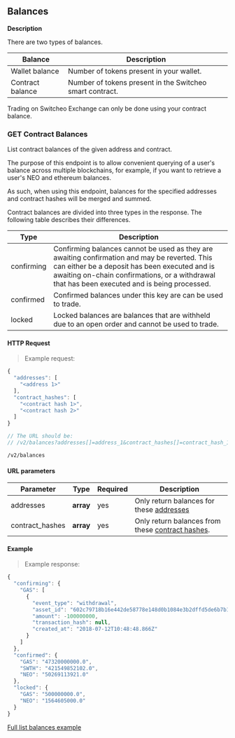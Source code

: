## Balances

**Description**

There are two types of balances.

Balance          | Description
---------------- | ----------
Wallet balance   | Number of tokens present in your wallet.
Contract balance | Number of tokens present in the Switcheo smart contract.

Trading on Switcheo Exchange can only be done using your contract balance.

### GET Contract Balances

List contract balances of the given address and contract.

The purpose of this endpoint is to allow convenient querying of a user's balance across
multiple blockchains, for example, if you want to retrieve a user's NEO and ethereum balances.

As such, when using this endpoint, balances for the specified addresses and contract hashes
will be merged and summed.

Contract balances are divided into three types in the response. The following table describes
their differences.

Type       | Description
---------- | ----------
confirming | Confirming balances cannot be used as they are awaiting confirmation and may be reverted. This can either be a deposit has been executed and is awaiting on-chain confirmations, or a withdrawal that has been executed and is being processed.
confirmed  | Confirmed balances under this key are can be used to trade.
locked     | Locked balances are balances that are withheld due to an open order and cannot be used to trade.

#### HTTP Request

> Example request:

```js
{
  "addresses": [
    "<address 1>"
  ],
  "contract_hashes": [
    "<contract hash 1>",
    "<contract hash 2>"
  ]
}

// The URL should be:
// /v2/balances?addresses[]=address_1&contract_hashes[]=contract_hash_1&contract_hashes[]=contract_hash_2
```

`/v2/balances`

#### URL parameters

 Parameter      | Type       | Required | Description
--------------- | ---------- | -------- | -----------
addresses       | **array** | yes       | Only return balances for these [addresses](#addresses)
contract_hashes | **array**  | yes       | Only return balances from these [contract hashes](#contracts).

#### Example

> Example response:

```js
{
  "confirming": {
    "GAS": [
      {
        "event_type": "withdrawal",
        "asset_id": "602c79718b16e442de58778e148d0b1084e3b2dffd5de6b7b16cee7969282de7",
        "amount": -100000000,
        "transaction_hash": null,
        "created_at": "2018-07-12T10:48:48.866Z"
      }
    ]
  },
  "confirmed": {
    "GAS": "47320000000.0",
    "SWTH": "421549852102.0",
    "NEO": "50269113921.0"
  },
  "locked": {
    "GAS": "500000000.0",
    "NEO": "1564605000.0"
  }
}
```

[Full list balances example](https://github.com/ConjurTech/switcheo-api-examples/blob/master/src/examples/balances/listBalancesExample.js)
